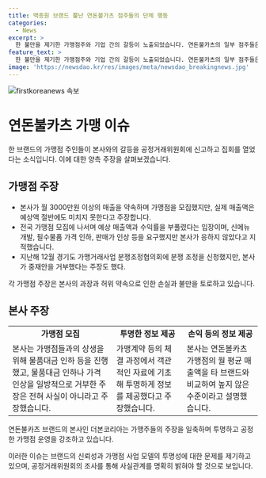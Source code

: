 ```yaml
---
title: 백종원 브랜드 뿔난 연돈볼가츠 점주들의 단체 행동
categories:
  - News
excerpt: >
  한 불만을 제기한 가맹점주와 기업 간의 갈등이 노출되었습니다. 연돈불카츠의 일부 점주들은 본사가 과장된 매출과 수익률을 약속하고 가맹점을 모집했다고 주장하며, 이에 반박으로 나선 더본코리아는 해당 주장이 사실이 아니라고 주장하고 있습니다. 논란의 중심에는 매출 감소와 가격 등을 놓고 양측이 입장을 강력히 주장하고 있습니다. 이에 더본코리아는 투명한 정보를 제공하고, 가맹점들과의 협의를 진행해왔다고 강조했습니다.
feature_text: >
  한 불만을 제기한 가맹점주와 기업 간의 갈등이 노출되었습니다. 연돈불카츠의 일부 점주들은 본사가 과장된 매출과 수익률을 약속하고 가맹점을 모집했다고 주장하며, 이에 반박으로 나선 더본코리아는 해당 주장이 사실이 아니라고 주장하고 있습니다. 논란의 중심에는 매출 감소와 가격 등을 놓고 양측이 입장을 강력히 주장하고 있습니다. 이에 더본코리아는 투명한 정보를 제공하고, 가맹점들과의 협의를 진행해왔다고 강조했습니다.
image: 'https://newsdao.kr/res/images/meta/newsdao_breakingnews.jpg'
---
```


<p><img src="https://newsdao.kr/res/images/meta/newsdao_breakingnews.jpg" alt="firstkoreanews 속보" /></p>

<h1>연돈불카츠 가맹 이슈</h1>

<p data-ke-size="size16"></p>

<p>한 브랜드의 가맹점 주인들이 본사와의 갈등을 공정거래위원회에 신고하고 집회를 열었다는 소식입니다. 이에 대한 양측 주장을 살펴보겠습니다. </p>

<h2 data-ke-size="size26">가맹점 주장</h2>

<ul>
  <li>본사가 월 3000만원 이상의 매출을 약속하며 가맹점을 모집했지만, 실제 매출액은 예상액 절반에도 미치지 못한다고 주장합니다.</li>
  <li>전국 가맹점 모집에 나서며 예상 매출액과 수익률을 부풀렸다는 입장이며, 신메뉴 개발, 필수물품 가격 인하, 판매가 인상 등을 요구했지만 본사가 응하지 않았다고 지적했습니다.</li>
  <li>지난해 12월 경기도 가맹거래사업 분쟁조정협의회에 분쟁 조정을 신청했지만, 본사가 중재안을 거부했다는 주장도 했다.</li>
</ul>

<p data-ke-size="size16"></p>

<p>각 가맹점 주장은 본사의 과장과 허위 약속으로 인한 손실과 불만을 토로하고 있습니다.</p>

<h2 data-ke-size="size26">본사 주장</h2>

<table>
  <tr>
    <td style="text-align: center; height: 17px;"><b>가맹점 모집</b></td>
    <td style="text-align: center; height: 17px;"><b>투명한 정보 제공</b></td>
    <td style="text-align: center; height: 17px;"><b>손익 등의 정보 제공</b></td>
  </tr>
  <tr>
    <td>본사는 가맹점들과의 상생을 위해 물품대금 인하 등을 진행했고, 물품대금 인하나 가격 인상을 일방적으로 거부한 주장은 전혀 사실이 아니라고 주장했습니다.</td>
    <td>가맹계약 등의 체결 과정에서 객관적인 자료에 기초해 투명하게 정보를 제공했다고 주장했습니다.</td>
    <td>본사는 연돈볼카츠 가맹점의 월 평균 매출액을 타 브랜드와 비교하여 높지 않은 수준이라고 설명했습니다.</td>
  </tr>
</table>

<p data-ke-size="size16">
연돈불카츠 브랜드의 본사인 더본코리아는 가맹주들의 주장을 일축하며 투명하고 공정한 가맹점 운영을 강조하고 있습니다.
</p>

<p>이러한 이슈는 브랜드의 신뢰성과 가맹점 사업 모델의 투명성에 대한 문제를 제기하고 있으며, 공정거래위원회의 조사를 통해 사실관계를 명확히 밝혀야 할 것으로 보입니다.</p>

